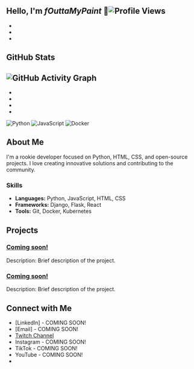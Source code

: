 ## Hello, I'm ***fOuttaMyPaint*** 👋![Profile Views](https://komarev.com/ghpvc/?username=fOuttaMyPaint&color=blue)
-
-
-
## GitHub Stats
![GitHub Activity Graph](https://activity-graph.herokuapp.com/graph?username=fOuttaMyPaint&theme=react-dark)
-
-
-
-
-
![Python](https://img.shields.io/badge/Python-3776AB?style=for-the-badge&logo=python&logoColor=white)
![JavaScript](https://img.shields.io/badge/JavaScript-F7DF1E?style=for-the-badge&logo=javascript&logoColor=black)
![Docker](https://img.shields.io/badge/Docker-2496ED?style=for-the-badge&logo=docker&logoColor=white)

## About Me

I'm a rookie developer focused on Python, HTML, CSS, and open-source projects. I love creating innovative solutions and contributing to the community.

### Skills

- **Languages:** Python, JavaScript, HTML, CSS
- **Frameworks:** Django, Flask, React
- **Tools:** Git, Docker, Kubernetes

## Projects

### [Coming soon!](link-to-project)
Description: Brief description of the project.

### [Coming soon!](link-to-project)
Description: Brief description of the project.

## Connect with Me

- [LinkedIn] - COMING SOON!
- [Email] - COMING SOON!
- [Twitch Channel](www.twitch.tv/fOuttaMyPaint)
- Instagram - COMING SOON!
- TikTok - COMING SOON!
- YouTube - COMING SOON!
- 
